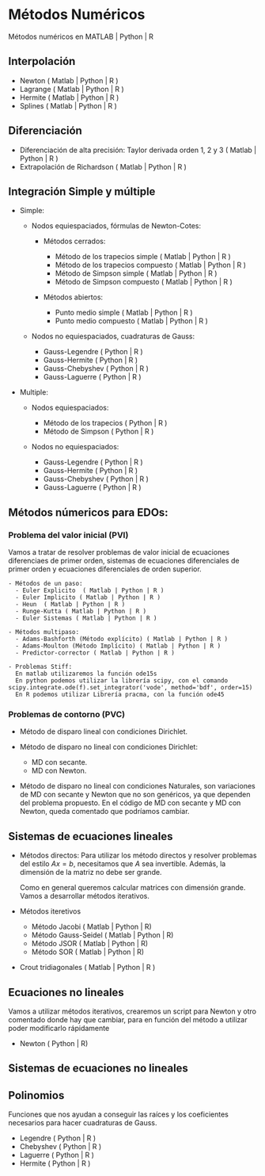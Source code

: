 # Métodos Numéricos

Métodos numéricos en MATLAB | Python | R

## Interpolación
  - Newton ( Matlab | Python | R )
  - Lagrange ( Matlab | Python | R )
  - Hermite ( Matlab | Python | R )
  - Splines ( Matlab | Python | R )

## Diferenciación
  - Diferenciación de alta precisión: Taylor derivada orden 1, 2 y 3 ( Matlab | Python | R )
  - Extrapolación de Richardson ( Matlab | Python | R )

## Integración Simple y múltiple
  
  - Simple:
    - Nodos equiespaciados, fórmulas de Newton-Cotes:
      - Métodos cerrados:
        - Método de los trapecios simple ( Matlab | Python | R )
        - Método de los trapecios compuesto ( Matlab | Python | R )
        - Método de Simpson simple ( Matlab | Python | R )
        - Método de Simpson compuesto ( Matlab | Python | R )

      - Métodos abiertos:
        - Punto medio simple ( Matlab | Python | R )
        - Punto medio compuesto ( Matlab | Python | R )

    - Nodos no equiespaciados, cuadraturas de Gauss:
        - Gauss-Legendre ( Python | R )
        - Gauss-Hermite ( Python | R )
        - Gauss-Chebyshev ( Python | R )
        - Gauss-Laguerre ( Python | R )
  
  - Multiple:

    - Nodos equiespaciados:
      - Método de los trapecios ( Python | R )
      - Método de Simpson ( Python | R )
      
    - Nodos no equiespaciados:
        - Gauss-Legendre ( Python | R )
        - Gauss-Hermite ( Python | R )
        - Gauss-Chebyshev ( Python | R )
        - Gauss-Laguerre ( Python | R )

## Métodos númericos para EDOs: 

### Problema del valor inicial (PVI)

  Vamos a tratar de resolver problemas de valor inicial de ecuaciones diferenciaes de primer orden, sistemas de ecuaciones diferenciales de primer orden y ecuaciones diferenciales de orden superior.
  
    - Métodos de un paso:
      - Euler Explicito  ( Matlab | Python | R )
      - Euler Implicito ( Matlab | Python | R )
      - Heun  ( Matlab | Python | R )
      - Runge-Kutta ( Matlab | Python | R )
      - Euler Sistemas ( Matlab | Python | R )

    - Métodos multipaso:
      - Adams-Bashforth (Método explícito) ( Matlab | Python | R )
      - Adams-Moulton (Método Implícito) ( Matlab | Python | R )
      - Predictor-corrector ( Matlab | Python | R )

    - Problemas Stiff:
      En matlab utilizaremos la función ode15s
      En python podemos utilizar la librería scipy, con el comando scipy.integrate.ode(f).set_integrator('vode', method='bdf', order=15)
      En R podemos utilizar Librería pracma, con la función ode45

### Problemas de contorno (PVC)

  - Método de disparo lineal con condiciones Dirichlet.
  - Método de disparo no lineal con condiciones Dirichlet:
    - MD con secante.
    - MD con Newton.
    
  - Método de disparo no lineal con condiciones Naturales, son variaciones de MD con secante y Newton que no son genéricos, ya que dependen del problema propuesto.
  En el código de MD con secante y MD con Newton, queda comentado que podríamos cambiar.
    

## Sistemas de ecuaciones lineales

  - Métodos directos:
    Para utilizar los método directos y resolver problemas del estilo $Ax = b$, necesitamos que $A$ sea invertible. Además, la dimensión de la matriz no debe ser grande.
    
    Como en general queremos calcular matrices con dimensión grande. Vamos a desarrollar métodos iterativos.

  - Métodos iteretivos
    - Método Jacobi ( Matlab | Python | R)
    - Método Gauss-Seidel ( Matlab | Python | R)
    - Método JSOR ( Matlab | Python | R)
    - Método SOR ( Matlab | Python | R)

  - Crout tridiagonales ( Matlab | Python | R )

## Ecuaciones no lineales
  
  Vamos a utilizar métodos iterativos, crearemos un script para Newton y otro comentado donde hay que cambiar, para en función del método a utilizar poder modificarlo rápidamente
  
  - Newton ( Python | R)

  
## Sistemas de ecuaciones no lineales

## Polinomios
Funciones que nos ayudan a conseguir las raíces y los coeficientes necesarios para hacer cuadraturas de Gauss.
  - Legendre ( Python | R )
  - Chebyshev ( Python | R )
  - Laguerre ( Python | R )
  - Hermite ( Python | R )
